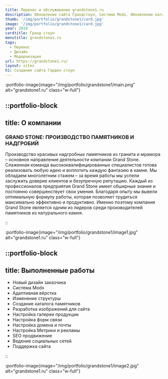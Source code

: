 ```yaml
---
title: Перенос и обслуживание grandstone1.ru
description: Обновление сайта Грандстоун, Система Modx. Обновление каталога.
thumb: '/img/portfolio/grandstone1/card.jpg'
image: '/img/portfolio/grandstone1/card.jpg'
year: 2019
cardtitle: Гранд стоун
menutitle: grandstone1.ru
tags:
  - Перенос
  - Дизайн
  - Модернизация
url: https://grandstone1.ru/
layout: sites
h1: Создание сайта Гарден стоун
---
```



:portfolio-image{image="/img/portfolio/grandstone1/main.png" alt="grandstone1.ru" class="w-full"}

::portfolio-block
---
title: О компании
---
### GRAND STONE: ПРОИЗВОДСТВО ПАМЯТНИКОВ И НАДГРОБИЙ
Производство красивых надгробных памятников из гранита и мрамора – основное направление деятельности компании Grand
Stone. Слаженная команда высококвалифицированных специалистов готова реализовать любую идею и воплотить каждую фантазию
в камне. Мы обладаем многолетним стажем – за время работы мы успели заслужить доверие клиентов и безупречную репутацию.
Каждый из профессионалов предприятия Grand Stone имеет обширные знания и постоянно совершенствует свои умения. Благодаря
опыту мы вывели оптимальную формулу работы, которая позволяет трудиться максимально эффективно и продуктивно. Именно
поэтому компания Grand Stone является одним из лидеров среди производителей памятников из натурального камня.

::

:portfolio-image{image="/img/portfolio/grandstone1/image1.jpg" alt="grandstone1.ru" class="w-full"}

::portfolio-block
---
title: Выполненные работы
---

- Новый дизайн заказчика
- Система Modx
- Адаптивная вёрстка
- Изменение структуры
- Создание каталога памятников
- Разработка изображений для сайта
- Настройка галереи продукции
- Настройка форм связи
- Настройка домена и почты
- Настройка Метрики и рекламы
- SEO продвижение
- Ведение социальных сетей
- Поддержка сайта

::

:portfolio-image{image="/img/portfolio/grandstone1/image2.jpg" alt="grandstone1.ru" class="w-full"}